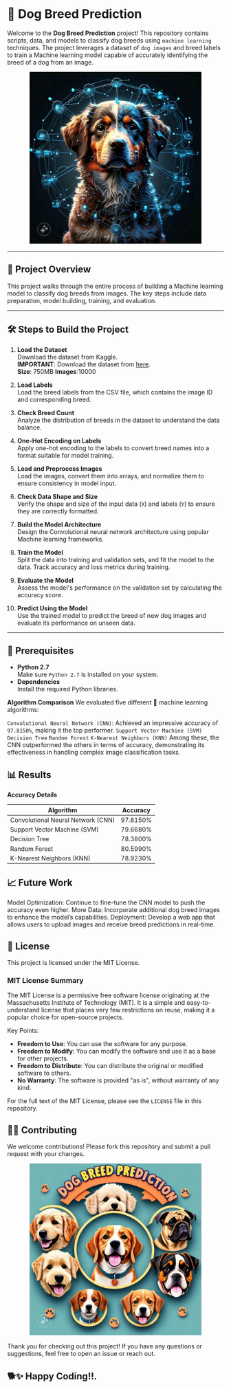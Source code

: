 # 🐶 Dog Breed Prediction

Welcome to the **Dog Breed Prediction** project! This repository contains scripts, data, and models to classify dog breeds using `machine learning` techniques. The project leverages a dataset of `dog images` and breed labels to train a Machine learning model capable of accurately identifying the breed of a dog from an image.
<p align="center">
<img src ="https://github.com/Monish226/Dog-Breed-Prediction/blob/master/Dataset/asst.jpg" width="400" height="400" >
</p>

---

## 🚀 Project Overview

This project walks through the entire process of building a Machine learning model to classify dog breeds from images. The key steps include data preparation, model building, training, and evaluation.

---

## 🛠️ Steps to Build the Project

1. **Load the Dataset**  
   Download the dataset from Kaggle.  
   **IMPORTANT**: Download the dataset from [here](https://www.dropbox.com/scl/fi/07ot4h9zzhzc6f2ugcvkf/archive.zip?rlkey=8fundwycq0vo2v4a9ervt93gc&dl=0).  
   **Size**: 750MB
   **Images**:10000

3. **Load Labels**  
   Load the breed labels from the CSV file, which contains the image ID and corresponding breed.

4. **Check Breed Count**  
   Analyze the distribution of breeds in the dataset to understand the data balance.

5. **One-Hot Encoding on Labels**  
   Apply one-hot encoding to the labels to convert breed names into a format suitable for model training.

6. **Load and Preprocess Images**  
   Load the images, convert them into arrays, and normalize them to ensure consistency in model input.

7. **Check Data Shape and Size**  
   Verify the shape and size of the input data (`X`) and labels (`Y`) to ensure they are correctly formatted.

8. **Build the Model Architecture**  
   Design the Convolutional neural network architecture using popular Machine learning frameworks.

9. **Train the Model**  
   Split the data into training and validation sets, and fit the model to the data. Track accuracy and loss metrics during training.

10. **Evaluate the Model**  
   Assess the model's performance on the validation set by calculating the accuracy score.

11. **Predict Using the Model**  
    Use the trained model to predict the breed of new dog images and evaluate its performance on unseen data.

---

## 🔧 Prerequisites

- **Python 2.7**  
  Make sure `Python 2.7` is installed on your system.
- **Dependencies**  
  Install the required Python libraries.


**Algorithm Comparison**
We evaluated five different 🤖 machine learning algorithms:

 `Convolutional Neural Network (CNN)`: Achieved an impressive accuracy of `97.8150%`, making it the top performer.
 `Support Vector Machine (SVM)`
 `Decision Tree`
 `Random Forest`
 `K-Nearest Neighbors (KNN)`
 Among these, the CNN outperformed the others in terms of accuracy, demonstrating its effectiveness in handling complex image classification tasks.

## 📊 Results
**Accuracy Details**
         
| Algorithm | Accuracy |
| ------ | ------ |
| Convolutional Neural Network (CNN) | 97.8150% |
| Support Vector Machine (SVM) |  79.6680% |
| Decision Tree | 78.3800% |
| Random Forest | 80.5990%  |
| K-Nearest Neighbors (KNN) | 78.9230% |


## 📈 Future Work
Model Optimization: Continue to fine-tune the CNN model to push the accuracy even higher.
More Data: Incorporate additional dog breed images to enhance the model’s capabilities.
Deployment: Develop a web app that allows users to upload images and receive breed predictions in real-time.
## 📄 License

This project is licensed under the MIT License. 

### MIT License Summary

The MIT License is a permissive free software license originating at the Massachusetts Institute of Technology (MIT). It is a simple and easy-to-understand license that places very few restrictions on reuse, making it a popular choice for open-source projects.

Key Points:
- **Freedom to Use**: You can use the software for any purpose.
- **Freedom to Modify**: You can modify the software and use it as a base for other projects.
- **Freedom to Distribute**: You can distribute the original or modified software to others.
- **No Warranty**: The software is provided "as is", without warranty of any kind.

For the full text of the MIT License, please see the `LICENSE` file in this repository.

## 👨‍💻 Contributing
We welcome contributions! Please fork this repository and submit a pull request with your changes.

<p align="center">
<img src="https://github.com/Monish226/Dog-Breed-Prediction/blob/master/Dataset/title.jpg" width="400" height="400">
</p>

Thank you for checking out this project! If you have any questions or suggestions, feel free to open an issue or reach out.
## 🐕✨ Happy Coding!!.


